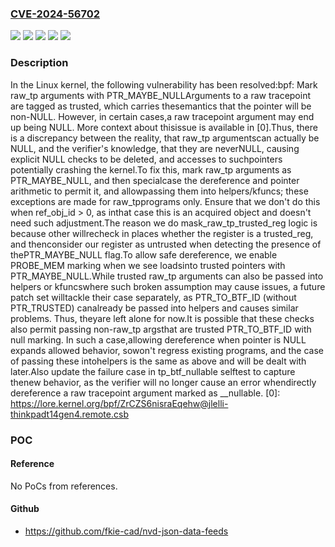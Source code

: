 ### [CVE-2024-56702](https://cve.mitre.org/cgi-bin/cvename.cgi?name=CVE-2024-56702)
![](https://img.shields.io/static/v1?label=Product&message=Linux&color=blue)
![](https://img.shields.io/static/v1?label=Version&message=&color=brightgreen)
![](https://img.shields.io/static/v1?label=Version&message=3f00c52393445ed49aadc1a567aa502c6333b1a1%20&color=brightgreen)
![](https://img.shields.io/static/v1?label=Version&message=6.2%20&color=brightgreen)
![](https://img.shields.io/static/v1?label=Vulnerability&message=n%2Fa&color=blue)

### Description

In the Linux kernel, the following vulnerability has been resolved:bpf: Mark raw_tp arguments with PTR_MAYBE_NULLArguments to a raw tracepoint are tagged as trusted, which carries thesemantics that the pointer will be non-NULL.  However, in certain cases,a raw tracepoint argument may end up being NULL. More context about thisissue is available in [0].Thus, there is a discrepancy between the reality, that raw_tp argumentscan actually be NULL, and the verifier's knowledge, that they are neverNULL, causing explicit NULL checks to be deleted, and accesses to suchpointers potentially crashing the kernel.To fix this, mark raw_tp arguments as PTR_MAYBE_NULL, and then specialcase the dereference and pointer arithmetic to permit it, and allowpassing them into helpers/kfuncs; these exceptions are made for raw_tpprograms only. Ensure that we don't do this when ref_obj_id > 0, as inthat case this is an acquired object and doesn't need such adjustment.The reason we do mask_raw_tp_trusted_reg logic is because other willrecheck in places whether the register is a trusted_reg, and thenconsider our register as untrusted when detecting the presence of thePTR_MAYBE_NULL flag.To allow safe dereference, we enable PROBE_MEM marking when we see loadsinto trusted pointers with PTR_MAYBE_NULL.While trusted raw_tp arguments can also be passed into helpers or kfuncswhere such broken assumption may cause issues, a future patch set willtackle their case separately, as PTR_TO_BTF_ID (without PTR_TRUSTED) canalready be passed into helpers and causes similar problems. Thus, theyare left alone for now.It is possible that these checks also permit passing non-raw_tp argsthat are trusted PTR_TO_BTF_ID with null marking. In such a case,allowing dereference when pointer is NULL expands allowed behavior, sowon't regress existing programs, and the case of passing these intohelpers is the same as above and will be dealt with later.Also update the failure case in tp_btf_nullable selftest to capture thenew behavior, as the verifier will no longer cause an error whendirectly dereference a raw tracepoint argument marked as __nullable.  [0]: https://lore.kernel.org/bpf/ZrCZS6nisraEqehw@jlelli-thinkpadt14gen4.remote.csb

### POC

#### Reference
No PoCs from references.

#### Github
- https://github.com/fkie-cad/nvd-json-data-feeds


